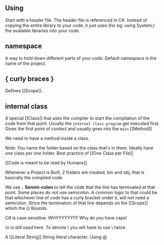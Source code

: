 ## Using
Start with a header file. 
The header file is referenced in C#. Instead of copying the entire library to your code, it just uses (for eg: using System;) the available libraries into your code. 

## namespace
A way to hold down different parts of your code. 
Default namespace is the name of the project.

## { curly braces }
Defines [[Scope]]. 

## internal class
A special [[Class]] that asks the compiler to start the compilation of the code from that point. Usually the `internal class program` get executed first. Gives the first point of contact and usually goes into the `main` [[Method]]

We need to have a method inside a class.

Note: You name the folder based on the class that's in them. Ideally have one class per one folder. Best practice of [[One Class per File]]

[[Code is meant to be read by Humans]]

Whenever a Project is Built, 2 folders are created, bin and obj, that is basically the compiled code.

We use `;` **Semmi-colon** to tell the code that the line has terminated at that point. Some places do not use semicolon. 
A common logic to that could be that whichever line of code has a curly bracket under it, will not need a semicolon. Since the termination of that line depends on the [[Scope]] which the {} Bounds.

C# is case sensitive. WHYYYYYY!!!! Why do you have caps!

\n is still used here. 
To denote \ you will have to use \\ twice. 

A [[Literal String]] String literal character. Using @
